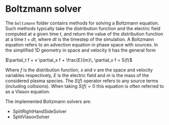 # Boltzmann solver

The `boltzmann` folder contains methods for solving a Boltzmann equation. Such methods typically take the distribution function and the electric field computed at a given time $t$, and return the value of the distribution function at a time $t+dt$, where $dt$ is the timestep of the simulation. A Boltzmann equation refers to an advection equation in phase space with sources. In the simplified 1D geometry in space and velocity it has the general form 

$\partial_t f + v \partial_x f + \frac{E}{m}\, \partial_v f = S(f)$

Where $f$ is the distribution function, $x$ and $v$ are the space and velocity variables respectively, $E$ is the electric field and $m$ is the mass of the considered plasma species. The $S(f)$ operator refers to any source terms (including collisions). When taking $S(f)=0$ this equation is often referred to as a Vlasov equation.

The implemented Boltzmann solvers are: 
- SplitRightHandSideSolver
- SplitVlasovSolver